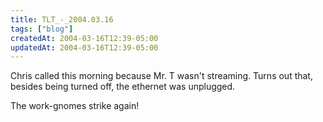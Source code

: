 ```yaml
---
title: TLT_-_2004.03.16
tags: ["blog"]
createdAt: 2004-03-16T12:39-05:00
updatedAt: 2004-03-16T12:39-05:00
---
```


Chris called this morning because Mr. T wasn't streaming. Turns out that, besides being turned off, the ethernet was unplugged.

The work-gnomes strike again!

